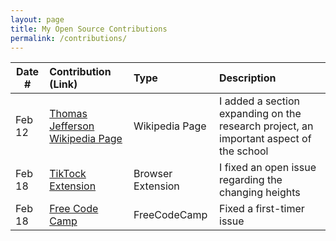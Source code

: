 ```yaml
---
layout: page
title: My Open Source Contributions
permalink: /contributions/
---
```


<!--
Type of the contribution should be "Wikipedia edit", "OpenStreet Map feature", "Documentation", "Course website", "Blog",
"Browser Add-on", etc.

The description should include a brief summary of what you did.

The link should bring us to a public page that shows your contribution. 

Replace the first row with your own contribution. 

-->





| Date #       | Contribution (Link)  | Type  | Description |
|---|:---|:---|:---|
| Feb 12   | [Thomas Jefferson Wikipedia Page](https://en.wikipedia.org/w/index.php?title=Thomas_Jefferson_High_School_for_Science_and_Technology&oldid=1206584626)   |Wikipedia Page   |  I added a section expanding on the research project, an important aspect of the school    |
| Feb 18     | [TikTock Extension](https://github.com/ossd-s24/TikTock/pull/14)   | Browser Extension     |  I fixed an open issue regarding the changing heights  |
| Feb 18     | [Free Code Camp](https://github.com/freeCodeCamp/freeCodeCamp/issues/53775)   | FreeCodeCamp     |  Fixed a first-timer issue  |

